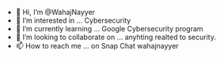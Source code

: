 - 👋 Hi, I’m @WahajNayyer
- 👀 I’m interested in ... Cybersecurity
- 🌱 I’m currently learning ... Google Cybersecurity program
- 💞️ I’m looking to collaborate on ... anyhting realted to security.
- 📫 How to reach me ... on Snap Chat wahajnayyer

<!---
WahajNayyer/WahajNayyer is a ✨ special ✨ repository because its `README.md` (this file) appears on your GitHub profile.
You can click the Preview link to take a look at your changes.
--->

